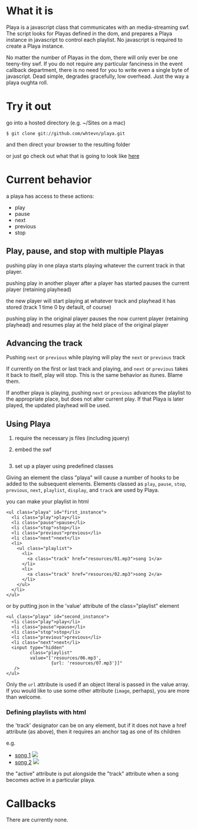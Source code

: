 # What it is

Playa is a javascript class that communicates with an media-streaming swf. 
The script looks for Playas defined in the dom, and prepares a Playa instance
in javascript to control each playlist. No javascript is required to create a
Playa instance.

No matter the number of Playas in the dom, there will only ever be one teeny-tiny swf.
If you do not require any particular fanciness in the event callback department, there
is no need for you to write even a single byte of javascript. Dead simple, degrades
gracefully, low overhead. Just the way a playa oughta roll.

# Try it out

go into a hosted directory (e.g. ~/Sites on a mac)

    $ git clone git://github.com/whtevn/playa.git

and then direct your browser to the resulting folder

or just go check out what that is going to look like
[here](http://newqdev.com/playa/Playa.html)

# Current behavior

a playa has access to these actions:

- play
- pause
- next
- previous
- stop

## Play, pause, and stop with multiple Playas

pushing play in one playa starts playing whatever the current track
in that player.

pushing play in another player after a player has started
pauses the current player (retaining playhead)

the new player will start playing at whatever track and
playhead it has stored (track 1 time 0 by default, of course)

pushing play in the original player pauses the now
current player (retaining playhead) and resumes play at the held
place of the original player


## Advancing the track

Pushing `next` or `previous` while playing will play the `next` or `previous` track

If currently on the first or last track and playing, and `next` or `previous` takes
it back to itself, play will stop. This is the same behavior as itunes. Blame them.

If another playa is playing, pushing `next` or `previous` advances the playlist to
the appropriate place, but does not alter current play. If that Playa is later played,
the updated playhead will be used.


## Using Playa

1. require the necessary js files (including jquery)


      <script type="text/javascript" src="javascript/jquery-1.3.2.min.js" /></script>
      <script type="text/javascript" src="javascript/flash_interface.js" /></script>
      <script type="text/javascript" src="javascript/playa.js" /></script>


2. embed the swf



      <object classid="clsid:D27CDB6E-AE6D-11cf-96B8-444553540000"
            id="Playa" width="0" height="0"
            codebase="http://download.macromedia.com/pub/shockwave/cabs/flash/swflash.cab">
        <param name="movie" value="Playa.swf" />
        <param name="allowScriptAccess" value="sameDomain" />
        <embed src="script/Playa.swf" quality="high" bgcolor="#869ca7"
          width="0" height="0" name="Playa" 
          play="true" loop="false" quality="high" allowScriptAccess="sameDomain"
          type="application/x-shockwave-flash"
          pluginspage="http://www.macromedia.com/go/getflashplayer">
        </embed>
      </object>


3. set up a player using predefined classes

Giving an element the class "playa" will cause a number of hooks to be
added to the subsequent elements. Elements classed as `play`, `pause`, 
`stop`, `previous`, `next`, `playlist`, `display`, and `track` are used
by Playa. 

you can make your playlist in html
  
    <ul class="playa" id="first_instance">
      <li class="play">play</li>
      <li class="pause">pause</li>
      <li class="stop">stop</li>
      <li class="previous">previous</li>
      <li class="next">next</li>
      <li>
        <ul class="playlist">
          <li>
            <a class="track" href="resources/01.mp3">song 1</a>
          </li>
          <li>
            <a class="track" href="resources/02.mp3">song 2</a>
          </li>
        </ul>
      </li>
    </ul>

or by putting json in the 'value' attribute of the class="playlist" element

    <ul class="playa" id="second_instance">
      <li class="play">play</li>
      <li class="pause">pause</li>
      <li class="stop">stop</li>
      <li class="previous">previous</li>
      <li class="next">next</li>
      <input type="hidden"
             class="playlist"
             value="['resources/06.mp3',
                     {url: 'resources/07.mp3'}]"
       />
    </ul>

Only the `url` attribute is used if an object literal is passed in the
value array. If you would like to use some other attribute (`image`, perhaps),
you are more than welcome.

### Defining playlists with html

the 'track' designator can be on any element, but if it does not
have a href attribute (as above), then it requires an anchor tag
as one of its children

e.g.
    <ul class="playlist">
      <li class="track">
        <a href="resources/01.mp3">song 1</a>
        <img src="resources/01.jpg" />
      </li>
      <li class="track">
        <a href="resources/02.mp3">song 2</a>
        <img src="resources/02.jpg" />
      </li>
    </ul>

the "active" attribute is put alongside the "track" attribute when a
song becomes active in a particular playa.


# Callbacks

There are currently none.
